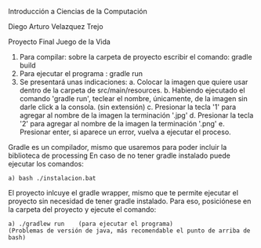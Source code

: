 Introducción a Ciencias de la Computación

Diego Arturo Velazquez Trejo

Proyecto Final Juego de la Vida

1. Para compilar: sobre la carpeta de proyecto  escribir el comando:  gradle build
2. Para ejecutar el programa : gradle run
3. Se presentará unas indicaciones:
	a. Colocar la imagen que quiere usar dentro de la carpeta de src/main/resources.
	b. Habiendo ejecutado el comando 'gradle run', teclear el nombre, únicamente, de la imagen sin darle click a la consola. (sin extensión)
	c. Presionar la tecla '1' para agregar al nombre de la imagen la terminación '.jpg'
	d. Presionar la tecla '2' para agregar al nombre de la imagen la terminación '.png'
	e. Presionar enter, si aparece un error, vuelva a ejecutar el proceso.

Gradle es un compilador, mismo que usaremos para poder incluir la biblioteca de processing
En caso de no tener gradle instalado puede ejecutar los comandos:

	a) bash ./instalacion.bat

El proyecto inlcuye el gradle wrapper, mismo que te permite ejecutar el proyecto sin necesidad de tener gradle instalado.
Para eso, posiciónese en la carpeta del proyecto y ejecute el comando:

	a) ./gradlew run    (para ejecutar el programa)
	(Problemas de versión de java, más recomendable el punto de arriba de bash)
